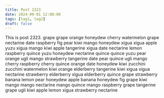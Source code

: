 ```yaml
---
title: Post 2323
date: 2024-09-01 12:00:00
tags: [tag1, tag2]
draft: false
---
```

This is post 2323.
grape
grape
orange
honeydew
cherry
watermelon
grape
nectarine
date
raspberry
fig
pear
kiwi
mango
honeydew
xigua
xigua
apple
yuzu
xigua
mango
kiwi
apple
tangerine
xigua
date
nectarine
lemon
raspberry
quince
yuzu
honeydew
nectarine
quince
quince
yuzu
pear
orange
ugli
mango
strawberry
tangerine
date
pear
quince
ugli
mango
cherry
raspberry
cherry
quince
orange
date
honeydew
kiwi
zucchini
zucchini
watermelon
kiwi
orange
elderberry
tangerine
kiwi
xigua
xigua
nectarine
strawberry
elderberry
xigua
elderberry
quince
grape
strawberry
banana
lemon
pear
honeydew
apple
banana
honeydew
fig
grape
kiwi
mango
mango
nectarine
mango
quince
mango
raspberry
grape
tangerine
grape
ugli
kiwi
apple
lemon
xigua
strawberry
nectarine
